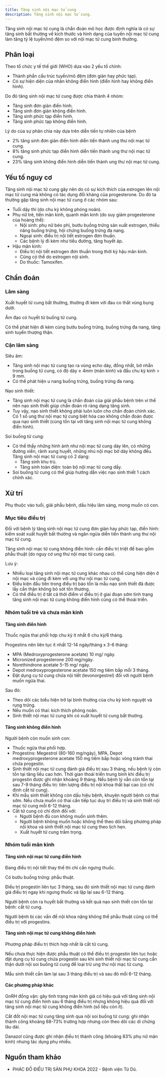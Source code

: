 ```yaml
---
title: Tăng sinh nội mạc tử cung
description: Tăng sinh nội mạc tử cung.
---
```


Tăng sinh nội mạc tử cung là chẩn đoán mô học được định nghĩa là có sự tăng sinh bất thường về kích thước và hình dạng của tuyến nội mạc tử cung làm tăng tỷ lệ tuyến/mô đệm so với nội mạc tử cung bình thường.

## Phân loại

Theo tổ chức y tế thế giới (WHO) dựa vào 2 yếu tố chính:

- Thành phần cấu trúc tuyến/mô đệm (đơn giản hay phức tạp).
- Có sự hiện diện của nhân không điển hình (điển hình hay không điển hình).

Do đó tăng sinh nội mạc tử cung được chia thành 4 nhóm:

- Tăng sinh đơn giản điển hình.
- Tăng sinh đơn giản không điển hình.
- Tăng sinh phức tạp điển hình.
- Tăng sinh phức tạp không điển hình.

Lý do của sự phân chia này dựa trên diễn tiến tự nhiên của bệnh

- 2% tăng sinh đơn giản điển hình diễn tiến thành ung thư nội mạc tử cung.
- 8% tăng sinh phức tạp điển hình diễn tiến thành ung thư nội mạc tử cung.
- 23% tăng sinh không điển hình diễn tiến thành ung thư nội mạc tử cung.

## Yếu tố nguy cơ

Tăng sinh nội mạc tử cung gây nên do có sự kích thích của estrogen lên nội mạc tử cung mà không có tác dụng đối kháng của progesterone. Do đó ta thường gặp tăng sinh nội mạc tử cung ở các nhóm sau:

- Tuổi dậy thì (do chu kỳ không phóng noãn).
- Phụ nữ trẻ, tiền mãn kinh, quanh mãn kinh (do suy giảm progesterone của hoàng thể):
  - Nội sinh: phụ nữ béo phì, bướu buồng trứng sản xuất estrogen, thiểu năng buồng trứng, hội chứng buồng trứng đa nang.
  - Ngoại sinh: điều trị nội tiết estrogen đơn thuần.
  - Các bệnh lý đi kèm như tiểu đường, tăng huyết áp.
- Hậu mãn kinh:
  - Điều trị nội tiết estrogen đơn thuần trong thời kỳ hậu mãn kinh.
  - Cũng có thể do estrogen nội sinh.
  - Do thuốc: Tamoxifen.

## Chẩn đoán

### Lâm sàng

Xuất huyết tử cung bất thường, thường đi kèm với đau co thắt vùng bụng dưới.

Âm đạo có huyết từ buồng tử cung.

Có thể phát hiện đi kèm cùng bướu buồng trứng, buồng trứng đa nang, tăng sinh tuyến thượng thận.

### Cận lâm sàng

Siêu âm:

- Tăng sinh nội mạc tử cung tạo ra vùng echo dày, đồng nhất, bờ nhẵn trong buồng tử cung, có độ dày ≥ 4mm (mãn kinh) và đầu chu kỳ kinh > 9 mm.
- Có thể phát hiện u nang buồng trứng, buồng trứng đa nang.

Nạo sinh thiết:

- Tăng sinh nội mạc tử cung là chẩn đoán của giải phẫu bệnh trên vi thể nên nạo sinh thiết giúp chẩn đoán rõ ràng dạng tăng sinh.
- Tuy vậy, nạo sinh thiết không phải luôn luôn cho chẩn đoán chính xác. Có 1 số ung thư nội mạc tử cung biệt hóa cao không chẩn đoán được qua nạo sinh thiết (cùng tồn tại với tăng sinh nội mạc tử cung không điển hình).

Soi buồng tử cung:

- Có thể thấy những hình ảnh như nội mạc tử cung dày lên, có những đường viền, rãnh xung huyết, những nhú nội mạc bờ dày không đều. Tăng sinh nội mạc tử cung có 2 dạng:
  - Tăng sinh khu trú.
  - Tăng sinh toàn diện: toàn bộ nội mạc tử cung dầy.
- Soi buồng tử cung có thể giúp hướng dẫn việc nạo sinh thiết 1 cách chính xác.

## Xử trí

Phụ thuộc vào tuổi, giải phẫu bệnh, dấu hiệu lâm sàng, mong muốn có con.

### Mục tiêu điều trị

Đối với bệnh lý tăng sinh nội mạc tử cung đơn giản hay phức tạp, điển hình: kiểm soát xuất huyết bất thường và ngăn ngừa diễn tiến thành ung thư nội mạc tử cung.

Tăng sinh nội mạc tử cung không điển hình: cần điều trị triệt để bao gồm phẫu thuật (do nguy cơ ung thư nội mạc tử cung cao).

Lưu ý:

- Nhiều loại tăng sinh nội mạc tử cung khác nhau có thể cùng hiện diện ở nội mạc và cùng đi kèm với ung thư nội mạc tử cung.
- Điều kiện đầu tiên trong điều trị bảo tồn là mẫu nạo sinh thiết đã được lấy cẩn thận không bỏ sót tổn thương.
- Có thể điều trị ở tất cả thời điểm vì điều trị ở giai đoạn sớm tình trạng tăng sinh nội mạc tử cung không điển hình cũng có thể thoái triển.

### Nhóm tuổi trẻ và chưa mãn kinh

#### Tăng sinh điển hình

Thuốc ngừa thai phối hợp chu kỳ ít nhất 6 chu kỳ/6 tháng.

Progestins nên liên tục ít nhất 12-14 ngày/tháng x 3-6 tháng:

- MPA (Medroxyprogesterone acetate) 10 mg/ ngày.
- Micronized progesterone 200 mg/ngày.
- Norethindrone acetate 5-15 mg/ ngày.
- Depot medroxyprogesterone acetate 150 mg tiêm bắp mỗi 3 tháng.
- Đặt dụng cụ tử cung chứa nội tiết (levonorgestrel) đối với người bệnh muốn ngừa thai.

Sau đó:

- Theo dõi các biểu hiện trở lại bình thường của chu kỳ kinh nguyệt và rụng trứng.
- Nếu muốn có thai: kích thích phóng noãn.
- Sinh thiết nội mạc tử cung khi có xuất huyết tử cung bất thường.

#### Tăng sinh không điển hình

Người bệnh còn muốn sinh con:

- Thuốc ngừa thai phối hợp.
- Progestins: Megestrol (80-160 mg/ngày), MPA, Depot medroxyprogesterone acetate 150 mg tiêm bắp hoặc vòng tránh thai chứa progestin.
- Sinh thiết nội mạc tử cung đánh giá điều trị sau 3 tháng, nếu bệnh lý còn tồn tại tăng liều cao hơn. Thời gian thoái triển trung bình khi điều trị progestin được ghi nhận khoảng 9 tháng. Nếu bệnh lý vẫn còn tồn tại sau 7-9 tháng điều trị: tiên lượng điều trị nội khoa thất bại cao (có chỉ định cắt tử cung).
- Khi mẫu sinh thiết không còn dấu hiệu bệnh, khuyên người bệnh có thai sớm. Nếu chưa muốn có thai cần tiếp tục duy trì điều trị và sinh thiết nội mạc tử cung mỗi 6-12 tháng.
- Cắt tử cung có chỉ định đối với:
  - Người bệnh đủ con không muốn sinh thêm.
  - Người bệnh không muốn hoặc không thể theo dõi bằng phương pháp nội khoa và sinh thiết nội mạc tử cung theo lịch hẹn.
  - Xuất huyết tử cung trầm trọng.

### Nhóm tuổi mãn kinh

#### Tăng sinh nội mạc tử cung điển hình

Đang điều trị nội tiết thay thế thì chỉ cần ngưng thuốc.

Có bướu buồng trứng: phẫu thuật.

Điều trị progestin liên tục 3 tháng, sau đó sinh thiết nội mạc tử cung đánh giá điều trị ngay khi ngưng thuốc và lặp lại sau 6-12 tháng.

Người bệnh còn ra huyết bất thường và kết quả nạo sinh thiết còn tồn tại bệnh: cắt tử cung.

Người bệnh bị các vấn đề nội khoa nặng không thể phẫu thuật cũng có thể điều trị với progestins.

#### Tăng sinh nội mạc tử cung không điển hình

Phương pháp điều trị thích hợp nhất là cắt tử cung.

Nếu chưa thực hiện được phẫu thuật có thể điều trị progestin liên tục hoặc đặt dụng cụ tử cung chứa progestin sau khi sinh thiết nội mạc tử cung cẩn thận dưới nội soi buồng tử cung để loại trừ ung thư nội mạc tử cung.

Mẫu sinh thiết cần làm lại sau 3 tháng điều trị và sau đó mỗi 6-12 tháng.

#### Các phương pháp khác

GnRH đồng vận: gây tình trạng mãn kinh giả có hiệu quả với tăng sinh nội mạc tử cung điển hình sau 6 tháng điều trị nhưng không hiệu quả đối với tăng sinh nội mạc tử cung không điển hình (số liệu còn ít).

Cắt đốt nội mạc tử cung tăng sinh qua nội soi buồng tử cung: ghi nhận thành công khoảng 68-73% trường hợp nhưng còn theo dõi các di chứng lâu dài.

Danazol cũng được ghi nhận điều trị thành công (khoảng 83% phụ nữ mãn kinh) nhưng tác dụng phụ nhiều.

## Nguồn tham khảo

- PHÁC ĐỒ ĐIỀU TRỊ SẢN PHỤ KHOA 2022 - Bệnh viện Từ Dũ.
